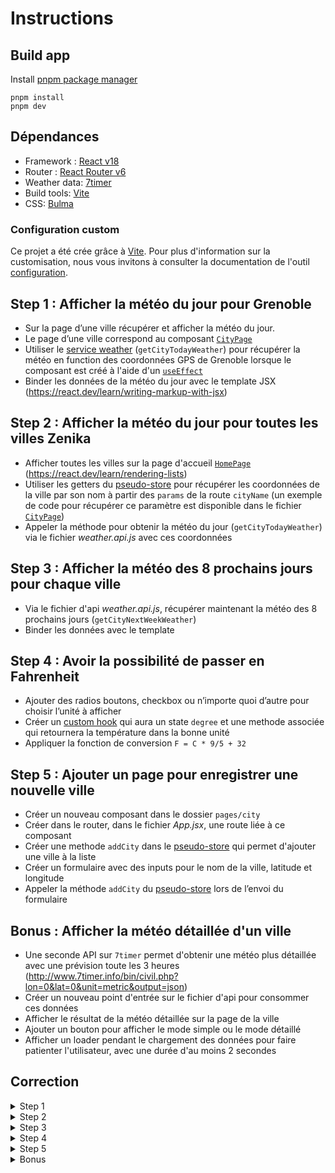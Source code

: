 # Instructions

## Build app

Install [pnpm package manager](https://pnpm.io/fr/installation)

```
pnpm install
pnpm dev
```

## Dépendances

- Framework : [React v18](https://github.com/facebook/react)
- Router : [React Router v6](https://github.com/ReactTraining/react-router)
- Weather data: [7timer](http://www.7timer.info/)
- Build tools: [Vite](https://vitejs.dev/)
- CSS: [Bulma](https://bulma.io/documentation/)

### Configuration custom

Ce projet a été crée grâce à [Vite](https://vitejs.dev/).
Pour plus d'information sur la customisation, nous vous invitons à consulter la documentation de l'outil [configuration](https://vitejs.dev/config/).

## Step 1 : Afficher la météo du jour pour Grenoble

- Sur la page d’une ville récupérer et afficher la météo du jour.
- Le page d’une ville correspond au composant [`CityPage`](./src/pages/city/CityPage.jsx)
- Utiliser le [service weather](./src/api/weather.api.js) (`getCityTodayWeather`) pour récupérer la météo en function des coordonnées GPS de Grenoble lorsque le composant est créé à l'aide d'un [`useEffect`](https://react.dev/learn/lifecycle-of-reactive-effects)
- Binder les données de la météo du jour avec le template JSX (https://react.dev/learn/writing-markup-with-jsx)

## Step 2 : Afficher la météo du jour pour toutes les villes Zenika

- Afficher toutes les villes sur la page d'accueil [`HomePage`](./src/pages/home/HomePage.jsx) (https://react.dev/learn/rendering-lists)
- Utiliser les getters du [pseudo-store](./src/store/Store.js) pour récupérer les coordonnées de la ville par son nom à partir des `params` de la route `cityName` (un exemple de code pour récupérer ce paramètre est disponible dans le fichier [`CityPage`](./src/pages/city/CityPage.jsx))
- Appeler la méthode pour obtenir la météo du jour (`getCityTodayWeather`) via le fichier _weather.api.js_ avec ces coordonnées

## Step 3 : Afficher la météo des 8 prochains jours pour chaque ville

- Via le fichier d'api _weather.api.js_, récupérer maintenant la météo des 8 prochains jours (`getCityNextWeekWeather`)
- Binder les données avec le template

## Step 4 : Avoir la possibilité de passer en Fahrenheit

- Ajouter des radios boutons, checkbox ou n’importe quoi d’autre pour choisir l’unité à afficher
- Créer un [custom hook](https://react.dev/learn/reusing-logic-with-custom-hooks) qui aura un state `degree` et une methode associée qui retournera la température dans la bonne unité
- Appliquer la fonction de conversion `F = C * 9/5 + 32`

## Step 5 : Ajouter un page pour enregistrer une nouvelle ville

- Créer un nouveau composant dans le dossier `pages/city`
- Créer dans le router, dans le fichier _App.jsx_, une route liée à ce composant
- Créer une methode `addCity` dans le [pseudo-store](./src/store/Store.js) qui permet d'ajouter une ville à la liste
- Créer un formulaire avec des inputs pour le nom de la ville, latitude et longitude
- Appeler la méthode `addCity` du [pseudo-store](./src/store/Store.js) lors de l’envoi du formulaire

## Bonus : Afficher la météo détaillée d'un ville

- Une seconde API sur `7timer` permet d'obtenir une météo plus détaillée avec une prévision toute les 3 heures (http://www.7timer.info/bin/civil.php?lon=0&lat=0&unit=metric&output=json)
- Créer un nouveau point d'entrée sur le fichier d'api pour consommer ces données
- Afficher le résultat de la météo détaillée sur la page de la ville
- Ajouter un bouton pour afficher le mode simple ou le mode détaillé
- Afficher un loader pendant le chargement des données pour faire patienter l'utilisateur, avec une durée d'au moins 2 secondes

## Correction

<details>
  <summary>Step 1</summary>
  https://github.com/Zenika/grenoble-hands-on-react/compare/step0...step1
</details>

<details>
  <summary>Step 2</summary>
  https://github.com/Zenika/grenoble-hands-on-vuejs/compare/step1...step2
</details>

<details>
  <summary>Step 3</summary>
  https://github.com/Zenika/grenoble-hands-on-vuejs/compare/step2...step3
</details>

<details>
  <summary>Step 4</summary>
  https://github.com/Zenika/grenoble-hands-on-vuejs/compare/step3...step4
</details>

<details>
  <summary>Step 5</summary>
  https://github.com/Zenika/grenoble-hands-on-vuejs/compare/step4...step5
</details>

<details>
  <summary>Bonus</summary>
  https://github.com/Zenika/grenoble-hands-on-vuejs/compare/step5...bonus
</details>
